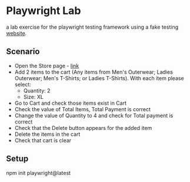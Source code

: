 # Playwright Lab

a lab exercise for the playwright testing framework using a fake testing [website](https://shop.polymer-project.org/).

## Scenario

- Open the Store page - [link](https://shop.polymer-project.org/)
- Add 2 items to the cart (Any items from Men's Outerwear; Ladies Outerwear; Men's T-Shirts; or Ladies T-Shirts). With each item please select:
  - Quantity: 2
  - Size: XL
- Go to Cart and check those items exist in Cart
- Check the value of Total Items, Total Payment is correct
- Change the value of Quantity to 4 and check for Total payment is correct
- Check that the Delete button appears for the added item
- Delete the items in the cart
- Check that cart is clear

## Setup

npm init playwright@latest
